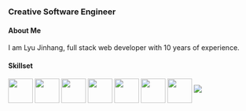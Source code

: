 ### Creative Software Engineer

#### About Me
I am Lyu Jinhang, full stack web developer with 10 years of experience.

#### Skillset
<img style="vertical-align:middle;width:50px;" src="https://img.icons8.com/color/2x/wordpress.png"> <img style="vertical-align:middle;width:50px;" src="https://img.icons8.com/color/2x/javascript.png"> <img style="vertical-align:middle;width:50px;" src="https://img.icons8.com/ios/2x/webgl.png">  <img style="vertical-align:middle;width:50px;" src="https://img.icons8.com/nolan/2x/react-native.png">  <img style="vertical-align:middle;width:50px;" src="https://img.icons8.com/officel/2x/php-logo.png">  <img style="vertical-align:middle;width:50px;" src="https://img.icons8.com/color/2x/angularjs.png"> <img style="vertical-align:middle;width:50px;" src="https://img.icons8.com/color/2x/html-5.png"> <img src="https://img.icons8.com/color/2x/css3.png">

<!--
**TruePai/TruePai** is a ✨ _special_ ✨ repository because its `README.md` (this file) appears on your GitHub profile.

Here are some ideas to get you started:

- 🔭 I’m currently working on ...
- 🌱 I’m currently learning ...
- 👯 I’m looking to collaborate on ...
- 🤔 I’m looking for help with ...
- 💬 Ask me about ...
- 📫 How to reach me: ...
- 😄 Pronouns: ...
- ⚡ Fun fact: ...
-->
